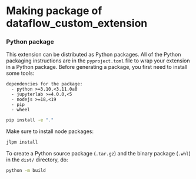 # Making package of dataflow_custom_extension

### Python package

This extension can be distributed as Python packages. All of the Python
packaging instructions are in the `pyproject.toml` file to wrap your extension in a
Python package. Before generating a package, you first need to install some tools:

```
dependencies for the package:
  - python >=3.10,<3.11.0a0
  - jupyterlab >=4.0.0,<5
  - nodejs >=18,<19
  - pip
  - wheel
```

```bash
pip install -e "."
```

Make sure to install node packages:

```bash
jlpm install
```

To create a Python source package (`.tar.gz`) and the binary package (`.whl`) in the `dist/` directory, do:

```bash
python -m build
```